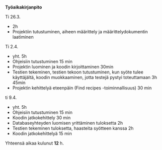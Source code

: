 **Työaikakirjanpito**

Ti 26.3.
  - 2h
  - Projektiin tutustuminen, aiheen määrittely ja määrittelydokumentin laatiminen

Ti 2.4.
  - yht. 5h
  - Ohjeisiin tutustuminen 15 min
  - Projektin luominen ja koodin kirjoittaminen 30min
  - Testien tekeminen, testien tekoon tutustuminen, kun syöte tulee käyttäjältä, koodin muokkaaminen, jotta testejä pystyi toteuttamaan 3h 45min
  - Projektin kehittelyä eteenpäin (Find recipes -toiminnallisuus) 30 min
  
  ti 9.4.
  - yht. 5h
  - Ohjeisiin tutustuminen 15 min
  - Koodin jatkokehittely 30 min
  - Databaseyhteyden luomisen yrittäminen tuloksetta 2h
  - Testien tekeminen tuloksetta, haasteita syötteen kanssa 2h
  - Koodin jatkokehittelyä 15 min
  
  Yhteensä aikaa kulunut **12** h.
